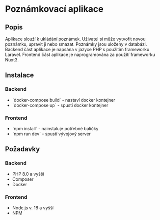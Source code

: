 <h1>Poznámkovací aplikace</h1>

<h2>Popis</h2>
<p>Aplikace slouží k ukládání poznámek. Uživatel si může vytvořit novou poznámku, upravit ji nebo smazat. Poznámky jsou uloženy v databázi. Backend část aplikace je napsána v jazyce PHP s použitím frameworku Laravel. Frontend část aplikace je naprogramována za použití frameworku Nuxt3.</p>

<h2>Instalace</h2>
<h3>Backend</h3>
<ul>
<li>`docker-compose build` - nastaví docker kontejner</li>
<li>`docker-compose up` - spustí docker kontejner</li>
</ul>

<h3>Frontend</h3>
<ul>
<li>`npm install` - nainstaluje potřebné balíčky</li>
<li>`npm run dev` - spustí vývojový server</li>
</ul>

<h2>Požadavky</h3>
<h3>Backend</h3>
<ul>
<li>PHP 8.0 a vyšší</li>
<li>Composer</li>
<li>Docker</li>
</ul>

<h3>Frontend</h3>
<ul>
<li>Node.js v. 18 a vyšší</li>
<li>NPM</li>
</ul>